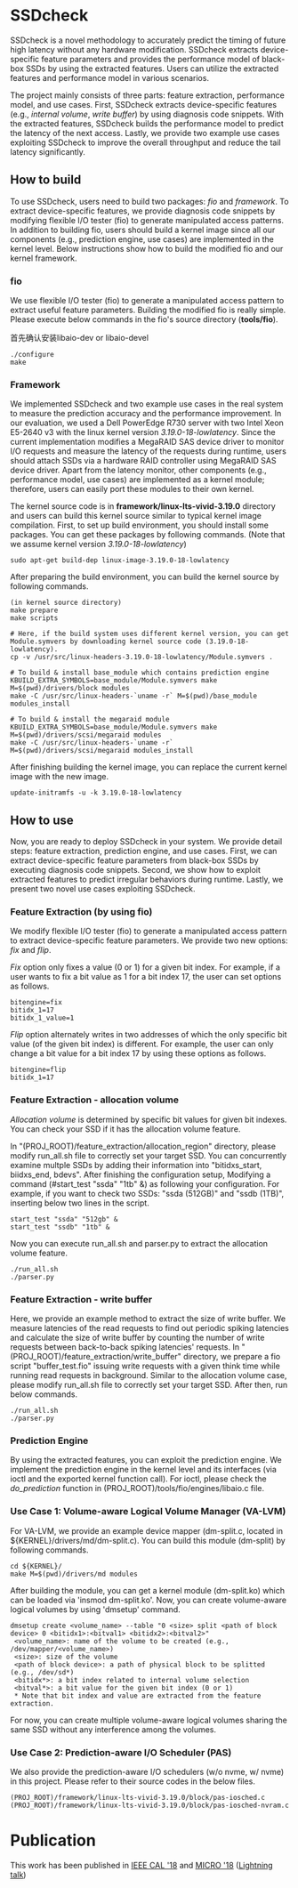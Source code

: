 # SSDcheck

SSDcheck is a novel methodology to accurately predict the timing of future high latency without any hardware modification.
SSDcheck extracts device-specific feature parameters and provides the performance model of black-box SSDs by using the extracted features.
Users can utilize the extracted features and performance model in various scenarios.

The project mainly consists of three parts: feature extraction, performance model, and use cases.
First, SSDcheck extracts device-specific features (e.g., *internal volume*, *write buffer*) by using diagnosis code snippets.
With the extracted features, SSDcheck builds the performance model to predict the latency of the next access.
Lastly, we provide two example use cases exploiting SSDcheck to improve the overall throughput and reduce the tail latency significantly.

## How to build

To use SSDcheck, users need to build two packages: *fio* and *framework*.
To extract device-specific features, we provide diagnosis code snippets by modifying flexible I/O tester (fio) to generate manipulated access patterns.
In addition to building fio, users should build a kernel image since all our components (e.g., prediction engine, use cases) are implemented in the kernel level.
Below instructions show how to build the modified fio and our kernel framework.

### fio

We use flexible I/O tester (fio) to generate a manipulated access pattern to extract useful feature parameters. Building the modified fio is really simple. Please execute below commands in the fio's source directory (**tools/fio**).

首先确认安装libaio-dev or libaio-devel
```
./configure
make
```

### Framework

We implemented SSDcheck and two example use cases in the real system to measure the prediction accuracy and the performance improvement.
In our evaluation, we used a Dell PowerEdge R730 server with two Intel Xeon E5-2640 v3 with the linux kernel version *3.19.0-18-lowlatency*.
Since the current implementation modifies a MegaRAID SAS device driver to monitor I/O requests and measure the latency of the requests during runtime, users should attach SSDs via a hardware RAID controller using MegaRAID SAS device driver.
Apart from the latency monitor, other components (e.g., performance model, use cases) are implemented as a kernel module; therefore, users can easily port these modules to their own kernel.

The kernel source code is in **framework/linux-lts-vivid-3.19.0** directory and users can build this kernel source similar to typical kernel image compilation.
First, to set up build environment, you should install some packages. You can get these packages by following commands. (Note that we assume kernel version *3.19.0-18-lowlatency*)

```
sudo apt-get build-dep linux-image-3.19.0-18-lowlatency
```

After preparing the build environment, you can build the kernel source by following commands.

```
(in kernel source directory)
make prepare
make scripts

# Here, if the build system uses different kernel version, you can get Module.symvers by downloading kernel source code (3.19.0-18-lowlatency).
cp -v /usr/src/linux-headers-3.19.0-18-lowlatency/Module.symvers .

# To build & install base_module which contains prediction engine
KBUILD_EXTRA_SYMBOLS=base_module/Module.symvers make M=$(pwd)/drivers/block modules
make -C /usr/src/linux-headers-`uname -r` M=$(pwd)/base_module modules_install

# To build & install the megaraid module
KBUILD_EXTRA_SYMBOLS=base_module/Module.symvers make M=$(pwd)/drivers/scsi/megaraid modules
make -C /usr/src/linux-headers-`uname -r` M=$(pwd)/drivers/scsi/megaraid modules_install
```

After finishing building the kernel image, you can replace the current kernel image with the new image.

```
update-initramfs -u -k 3.19.0-18-lowlatency
```

## How to use

Now, you are ready to deploy SSDcheck in your system.
We provide detail steps: feature extraction, prediction engine, and use cases.
First, we can extract device-specific feature parameters from black-box SSDs by executing diagnosis code snippets.
Second, we show how to exploit extracted features to predict irregular behaviors during runtime.
Lastly, we present two novel use cases exploiting SSDcheck.

### Feature Extraction (by using fio)

We modify flexible I/O tester (fio) to generate a manipulated access pattern to extract device-specific feature parameters.
We provide two new options: *fix* and *flip*.

*Fix* option only fixes a value (0 or 1) for a given bit index. For example, if a user wants to fix a bit value as 1 for a bit index 17, the user can set options as follows.
  
```
bitengine=fix
bitidx_1=17
bitidx_1_value=1
```  

*Flip* option alternately writes in two addresses of which the only specific bit value (of the given bit index) is different. For example, the user can only change a bit value for a bit index 17 by using these options as follows.
  
```
bitengine=flip
bitidx_1=17
```

### Feature Extraction - allocation volume

*Allocation volume* is determined by specific bit values for given bit indexes.
You can check your SSD if it has the allocation volume feature.

In "(PROJ_ROOT)/feature_extraction/allocation_region" directory, please modify run_all.sh file to correctly set your target SSD.
You can concurrently examine multple SSDs by adding their information into "bitidxs_start, biidxs_end, bdevs".
After finishing the configuration setup, Modifying a command (#start_test "ssda" "1tb" &) as following your configuration.
For example, if you want to check two SSDs: "ssda (512GB)" and "ssdb (1TB)", inserting below two lines in the script.

```
start_test "ssda" "512gb" &
start_test "ssdb" "1tb" &
```

Now you can execute run_all.sh and parser.py to extract the allocation volume feature.
```
./run_all.sh
./parser.py
```

### Feature Extraction - write buffer

Here, we provide an example method to extract the size of write buffer.
We measure latencies of the read requests to find out periodic spiking latencies and calculate the size of write buffer by counting the number of write requests between back-to-back spiking latencies' requests.
In "(PROJ_ROOT)/feature_extraction/write_buffer" directory, we prepare a fio script "buffer_test.fio" issuing write requests with a given think time while running read requests in background.
Similar to the allocation volume case, please modify run_all.sh file to correctly set your target SSD.
After then, run below commands.

```
./run_all.sh
./parser.py
```

### Prediction Engine

By using the extracted features, you can exploit the prediction engine.
We implement the prediction engine in the kernel level and its interfaces (via ioctl and the exported kernel function call).
For ioctl, please check the *do_prediction* function in (PROJ_ROOT)/tools/fio/engines/libaio.c file.


### Use Case 1: Volume-aware Logical Volume Manager (VA-LVM)
For VA-LVM, we provide an example device mapper (dm-split.c, located in ${KERNEL}/drivers/md/dm-split.c). You can build this module (dm-split) by following commands.

```
cd ${KERNEL}/
make M=$(pwd)/drivers/md modules
```

After building the module, you can get a kernel module (dm-split.ko) which can be loaded via 'insmod dm-split.ko'. Now, you can create volume-aware logical volumes by using 'dmsetup' command.

```
dmsetup create <volume_name> --table "0 <size> split <path of block device> 0 <bitidx1>:<bitval1> <bitidx2>:<bitval2>"
 <volume_name>: name of the volume to be created (e.g., /dev/mapper/<volume_name>)
 <size>: size of the volume
 <path of block device>: a path of physical block to be splitted (e.g., /dev/sd*)
 <bitidx*>: a bit index related to internal volume selection
 <bitval*>: a bit value for the given bit index (0 or 1)
 * Note that bit index and value are extracted from the feature extraction.
```

For now, you can create multiple volume-aware logical volumes sharing the same SSD without any interference among the volumes.


### Use Case 2: Prediction-aware I/O Scheduler (PAS)

We also provide the prediction-aware I/O schedulers (w/o nvme, w/ nvme) in this project.
Please refer to their source codes in the below files.

```
(PROJ_ROOT)/framework/linux-lts-vivid-3.19.0/block/pas-iosched.c
(PROJ_ROOT)/framework/linux-lts-vivid-3.19.0/block/pas-iosched-nvram.c
```

# Publication

This work has been published in [IEEE CAL '18](https://ieeexplore.ieee.org/document/8126227) and [MICRO '18](https://ieeexplore.ieee.org/abstract/document/8574561) ([Lightning talk](https://youtu.be/W4KmgaeoUwo))
